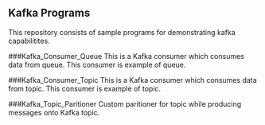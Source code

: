 ## Kafka Programs
This repository consists of sample programs for demonstrating kafka capabilitites.

###Kafka_Consumer_Queue
This is a Kafka consumer which consumes data from queue. This consumer is example of queue.

###Kafka_Consumer_Topic
This is a Kafka consumer which consumes data from topic. This consumer is example of topic.

###Kafka_Topic_Paritioner
Custom paritioner for topic while producing messages onto Kafka topic.
